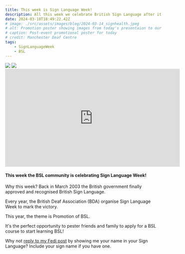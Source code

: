 ```yaml
---
title: This week is Sign Language Week!
description: All this week we celebrate British Sign Language after it was officially recognised in March 2003.
date: 2024-03-18T18:49:22.42Z
# image: ./src/assets/images/blog/2024-03-14_signhealth.jpeg
# alt: Promotion poster showing images from today's presentaion to our wellbeing group by SignHealth staff.
# caption: Post-event promotional poster for today
# credit: Manchester Deaf Centre
tags:
    - SignLanguageWeek
    - BSL
---
```


<!-- {% eleventyImage "./src/assets/images/blog/chip-dogg.png", "Border collie resting on the crest of a grassy, flowery hill with rolling Welsh hills and a lightly clouded sky behind him. His tongue is lolling out comically and he's looking at the viewer.", "The late, great, Chip Dogg (RIP)" %} -->

<!-- ![image](posts/img/2024-03-14_signhealth.jpeg) -->

<span>
    <img src="/posts/img/NoAI_01.png"/> 
    <img src="/posts/img/WrittenByAHuman_01.png"/> 
</span>

<div class="peertubeWrapper">
    <iframe title="2024-03-15 3 Good Things" width="560" height="315" src="https://flix.thewalkingdeaf.social/videos/embed/ceb1a039-60ab-445e-bec5-4ed209a67d2e" frameborder="0" allowfullscreen="" sandbox="allow-same-origin allow-scripts allow-popups"></iframe>
</div>

<!-- <iframe title="2024-03-15 3 Good Things" width="560" height="315" src="https://flix.thewalkingdeaf.social/videos/embed/ce19e67a-28ea-441d-b735-dfb0ee197d83" frameborder="0" allowfullscreen="" sandbox="allow-same-origin allow-scripts allow-popups"></iframe> -->

#### This week the BSL community is celebrating Sign Language Week!

Why this week? Back in March 2003 the British government finally approved and recognised British Sign Language.

Every year, the British Deaf Association (BDA) organise Sign Language Week to mark the victory.

This year, the theme is Promotion of BSL.

It's the perfect opportunity to pester friends and family to apply for a BSL course to start learning BSL!

Why not [reply to my Fedi post](https://thewalkingdeaf.social/@steve/112118238391458356) by showing me your name in your Sign Language? Include your sign name if you have one.